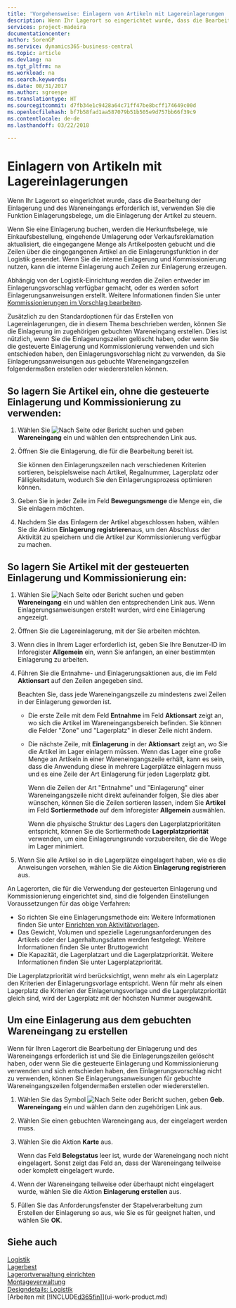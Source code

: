 ```yaml
---
title: 'Vorgehensweise: Einlagern von Artikeln mit Lagereinlagerungen | Microsoft Docs'
description: Wenn Ihr Lagerort so eingerichtet wurde, dass die Bearbeitung der Einlagerung und des Wareneingangs erforderlich ist, verwenden Sie die Funktion Einlagerungsbelege, um die Einlagerung der Artikel zu steuern.
services: project-madeira
documentationcenter: 
author: SorenGP
ms.service: dynamics365-business-central
ms.topic: article
ms.devlang: na
ms.tgt_pltfrm: na
ms.workload: na
ms.search.keywords: 
ms.date: 08/31/2017
ms.author: sgroespe
ms.translationtype: HT
ms.sourcegitcommit: d7fb34e1c9428a64c71ff47be8bcff174649c00d
ms.openlocfilehash: bf7b58fad1aa587079b51b505e9d757bb66f39c9
ms.contentlocale: de-de
ms.lasthandoff: 03/22/2018

---
```

# <a name="put-items-away-with-warehouse-put-aways"></a>Einlagern von Artikeln mit Lagereinlagerungen
Wenn Ihr Lagerort so eingerichtet wurde, dass die Bearbeitung der Einlagerung und des Wareneingangs erforderlich ist, verwenden Sie die Funktion Einlagerungsbelege, um die Einlagerung der Artikel zu steuern.  

Wenn Sie eine Einlagerung buchen, werden die Herkunftsbelege, wie Einkaufsbestellung, eingehende Umlagerung oder Verkaufsreklamation aktualisiert, die eingegangene Menge als Artikelposten gebucht und die Zeilen über die eingegangenen Artikel an die Einlagerungsfunktion in der Logistik gesendet. Wenn Sie die interne Einlagerung und Kommissionierung nutzen, kann die interne Einlagerung auch Zeilen zur Einlagerung erzeugen.  

Abhängig von der Logistik-Einrichtung werden die Zeilen entweder im Einlagerungsvorschlag verfügbar gemacht, oder es werden sofort Einlagerungsanweisungen erstellt. Weitere Informationen finden Sie unter [Kommissionierungen im Vorschlag bearbeiten](warehouse-how-to-plan-put-aways-in-worksheets.md).  

Zusätzlich zu den Standardoptionen für das Erstellen von Lagereinlagerungen, die in diesem Thema beschrieben werden, können Sie die Einlagerung im zugehörigen gebuchten Wareneingang erstellen. Dies ist nützlich, wenn Sie die Einlagerungszeilen gelöscht haben, oder wenn Sie die gesteuerte Einlagerung und Kommissionierung verwenden und sich entschieden haben, den Einlagerungsvorschlag nicht zu verwenden, da Sie Einlagerungsanweisungen aus gebuchte Wareneingangszeilen folgendermaßen erstellen oder wiedererstellen können.  

## <a name="to-put-items-away-without-directed-put-away-and-pick"></a>So lagern Sie Artikel ein, ohne die gesteuerte Einlagerung und Kommissionierung zu verwenden:  
1.  Wählen Sie ![Nach Seite oder Bericht suchen](media/ui-search/search_small.png "Nach Seite oder Bericht suchen") und geben **Wareneingang** ein und wählen den entsprechenden Link aus.  
2.  Öffnen Sie die Einlagerung, die für die Bearbeitung bereit ist.  

    Sie können den Einlagerungszeilen nach verschiedenen Kriterien sortieren, beispielsweise nach Artikel, Regalnummer, Lagerplatz oder Fälligkeitsdatum, wodurch Sie den Einlagerungsprozess optimieren können.  
3.  Geben Sie in jeder Zeile im Feld **Bewegungsmenge** die Menge ein, die Sie einlagern möchten.  
4.  Nachdem Sie das Einlagern der Artikel abgeschlossen haben, wählen Sie die Aktion **Einlagerung registrieren**aus, um den Abschluss der Aktivität zu speichern und die Artikel zur Kommissionierung verfügbar zu machen.  

## <a name="to-put-items-away-with-directed-put-away-and-pick"></a>So lagern Sie Artikel mit der gesteuerten Einlagerung und Kommissionierung ein:  
1.  Wählen Sie ![Nach Seite oder Bericht suchen](media/ui-search/search_small.png "Nach Seite oder Bericht suchen") und geben **Wareneingang** ein und wählen den entsprechenden Link aus.
    Wenn Einlagerungsanweisungen erstellt wurden, wird eine Einlagerung angezeigt.  
2.  Öffnen Sie die Lagereinlagerung, mit der Sie arbeiten möchten.  
3.  Wenn dies in Ihrem Lager erforderlich ist, geben Sie Ihre Benutzer-ID im Inforegister **Allgemein** ein, wenn Sie anfangen, an einer bestimmten Einlagerung zu arbeiten.  
4.  Führen Sie die Entnahme- und Einlagerungsaktionen aus, die im Feld **Aktionsart** auf den Zeilen angegeben sind.  

    Beachten Sie, dass jede Wareneingangszeile zu mindestens zwei Zeilen in der Einlagerung geworden ist.  

    -   Die erste Zeile mit dem Feld **Entnahme** im Feld **Aktionsart** zeigt an, wo sich die Artikel im Wareneingangsbereich befinden. Sie können die Felder "Zone" und "Lagerplatz" in dieser Zeile nicht ändern.  
    -   Die nächste Zeile, mit **Einlagerung** in der **Aktionsart** zeigt an, wo Sie die Artikel im Lager einlagern müssen. Wenn das Lager eine große Menge an Artikeln in einer Wareneingangszeile erhält, kann es sein, dass die Anwendung diese in mehrere Lagerplätze einlagern muss und es eine Zeile der Art Einlagerung für jeden Lagerplatz gibt.  

        Wenn die Zeilen der Art "Entnahme" und "Einlagerung" einer Wareneingangszeile nicht direkt aufeinander folgen, Sie dies aber wünschen, können Sie die Zeilen sortieren lassen, indem Sie **Artikel** im Feld **Sortiermethode** auf dem Inforegister **Allgemein** auswählen.  

        Wenn die physische Struktur des Lagers den Lagerplatzprioritäten entspricht, können Sie die Sortiermethode **Lagerplatzpriorität** verwenden, um eine Einlagerungsrunde vorzubereiten, die die Wege im Lager minimiert.  

5.  Wenn Sie alle Artikel so in die Lagerplätze eingelagert haben, wie es die Anweisungen vorsehen, wählen Sie die Aktion **Einlagerung registrieren** aus.  

An Lagerorten, die für die Verwendung der gesteuerten Einlagerung und Kommissionierung eingerichtet sind, sind die folgenden Einstellungen Voraussetzungen für das obige Verfahren:  

- So richten Sie eine Einlagerungsmethode ein: Weitere Informationen finden Sie unter [Einrichten von Aktivitätvorlagen](warehouse-how-to-set-up-put-away-templates.md).  
- Das Gewicht, Volumen und spezielle Lagerungsanforderungen des Artikels oder der Lagerhaltungsdaten werden festgelegt. Weitere Informationen finden Sie unter Bruttogewicht  
- Die Kapazität, die Lagerplatzart und die Lagerplatzpriorität. Weitere Informationen finden Sie unter Lagerplatzpriorität.  

Die Lagerplatzpriorität wird berücksichtigt, wenn mehr als ein Lagerplatz den Kriterien der Einlagerungsvorlage entspricht. Wenn für mehr als einen Lagerplatz die Kriterien der Einlagerungsvorlage und die Lagerplatzpriorität gleich sind, wird der Lagerplatz mit der höchsten Nummer ausgewählt.

## <a name="to-create-a-put-away-from-a-posted-receipt"></a>Um eine Einlagerung aus dem gebuchten Wareneingang zu erstellen  
 Wenn für Ihren Lagerort die Bearbeitung der Einlagerung und des Wareneingangs erforderlich ist und Sie die Einlagerungszeilen gelöscht haben, oder wenn Sie die gesteuerte Einlagerung und Kommissionierung verwenden und sich entschieden haben, den Einlagerungsvorschlag nicht zu verwenden, können Sie Einlagerungsanweisungen für gebuchte Wareneingangszeilen folgendermaßen erstellen oder wiedererstellen.

1.  Wählen Sie das Symbol ![Nach Seite oder Bericht suchen](media/ui-search/search_small.png "Nach Seite oder Bericht suchen"), geben **Geb. Wareneingang** ein und wählen dann den zugehörigen Link aus.  
2.  Wählen Sie einen gebuchten Wareneingang aus, der eingelagert werden muss.  
3.  Wählen Sie die Aktion **Karte** aus.  

    Wenn das Feld **Belegstatus** leer ist, wurde der Wareneingang noch nicht eingelagert. Sonst zeigt das Feld an, dass der Wareneingang teilweise oder komplett eingelagert wurde.  

4.  Wenn der Wareneingang teilweise oder überhaupt nicht eingelagert wurde, wählen Sie die Aktion **Einlagerung erstellen** aus.  
5.  Füllen Sie das Anforderungsfenster der Stapelverarbeitung zum Erstellen der Einlagerung so aus, wie Sie es für geeignet halten, und wählen Sie **OK**.   

## <a name="see-also"></a>Siehe auch  
[Logistik](warehouse-manage-warehouse.md)  
[Lagerbest](inventory-manage-inventory.md)  
[Lagerortverwaltung einrichten](warehouse-setup-warehouse.md)     
[Montageverwaltung](assembly-assemble-items.md)    
[Designdetails: Logistik](design-details-warehouse-management.md)  
[Arbeiten mit [!INCLUDE[d365fin](includes/d365fin_md.md)]](ui-work-product.md)

